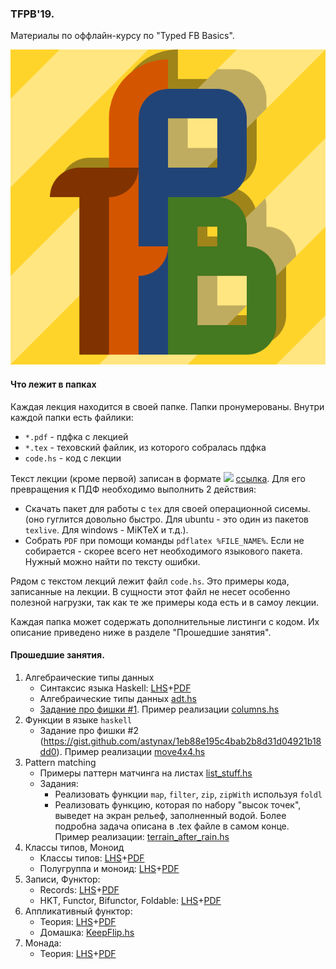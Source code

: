 ### TFPB'19.

Материалы по оффлайн-курсу по "Typed FB Basics".

![logo](./assets/tfpb.png)


#### Что лежит в папках

Каждая лекция находится в своей папке. Папки пронумерованы. Внутри каждой папки есть файлики:
- `*.pdf` - пдфка с лекцией
- `*.tex` - теховский файлик, из которого собралась пдфка
- `code.hs` - код с лекции

Текст лекции (кроме первой) записан в формате <img src="https://latex.codecogs.com/gif.latex?\LaTeX" /> [ссылка](https://ru.wikipedia.org/wiki/TeX). Для его превращения к ПДФ необходимо выполнить 2 действия:
- Скачать пакет для работы с `tex` для своей операционной сисемы. (оно гуглится довольно быстро. Для ubuntu - это один из пакетов `texlive`. Для windows - MiKTeX и т.д.).
- Собрать `PDF` при помощи команды `pdflatex %FILE_NAME%`. Если не собирается - скорее всего нет необходимого языкового пакета. Нужный можно найти по тексту ошибки.

Рядом с текстом лекций лежит файл `code.hs`. Это примеры кода, записанные на лекции. В сущности этот файл не несет особенно полезной нагрузки, так как те же примеры кода есть и в самоу лекции.

Каждая папка может содержать дополнительные листинги с кодом. Их описание приведено ниже в разделе "Прошедшие занятия".


#### Прошедшие занятия.

1. Алгебраические типы данных
    - Синтаксис языка Haskell: [LHS](01_algebraic_data_types/syntax.lhs)+[PDF](01_algebraic_data_types/syntax.pdf)
    - Алгебраические типы данных [adt.hs](01_algebraic_data_types/adt.hs)
    - [Задание про фишки #1](https://gist.github.com/astynax/1eb88e195c4bab2b8d31d04921b18dd0). Пример реализации [columns.hs](01_algebraic_data_types/columns.hs)
2. Функции в языке `haskell`
    - Задание про фишки #2 (https://gist.github.com/astynax/1eb88e195c4bab2b8d31d04921b18dd0). Пример реализации [move4x4.hs](02_functions_in_haskell/move4x4.hs)
3. Pattern matching
    - Примеры паттерн матчинга на листах [list_stuff.hs](03_pattern_matching/list_stuff.hs)
    - Задания:
        - Реализовать функции `map`, `filter`, `zip`, `zipWith` используя `foldl`
        - Реализовать функцию, которая по набору "высок точек", выведет на экран рельеф, заполненный водой. Более подробна задача описана в .tex файле в самом конце. Пример реализации: [terrain_after_rain.hs](03_pattern_matching/terrain_after_rain.hs)
4. Классы типов, Моноид
    - Классы типов: [LHS](04_typeclasses/typeclasses.lhs)+[PDF](04_typeclasses/typeclasses.pdf)
    - Полугруппа и моноид: [LHS](04_typeclasses/monoid.lhs)+[PDF](04_typeclasses/monoid.pdf)
5. Записи, Функтор:
    - Records: [LHS](05_records_and_hkt/records.lhs)+[PDF](05_records_and_hkt/records.pdf)
    - HKT, Functor, Bifunctor, Foldable: [LHS](05_records_and_hkt/functor.lhs)+[PDF](05_records_and_hkt/functor.pdf)
6. Аппликативный функтор:
    - Теория: [LHS](06_applicative/applicative.lhs)+[PDF](06_applicative/applicative.pdf)
    - Домашка: [KeepFlip.hs](06_applicative/KeepFlip.hs)
7. Монада:
    - Теория: [LHS](07_monad/monads.lhs)+[PDF](07_monad/monads.pdf)
